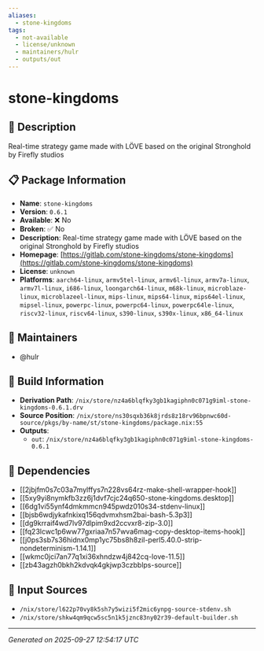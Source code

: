 ```yaml
---
aliases:
  - stone-kingdoms
tags:
  - not-available
  - license/unknown
  - maintainers/hulr
  - outputs/out
---
```


# stone-kingdoms

## 📝 Description

Real-time strategy game made with LÖVE based on the original Stronghold by Firefly studios

## 📋 Package Information

- **Name**: `stone-kingdoms`
- **Version**: `0.6.1`
- **Available**: ❌ No
- **Broken**: ✅ No
- **Description**: Real-time strategy game made with LÖVE based on the original Stronghold by Firefly studios
- **Homepage**: [https://gitlab.com/stone-kingdoms/stone-kingdoms](https://gitlab.com/stone-kingdoms/stone-kingdoms)
- **License**: `unknown`
- **Platforms**: `aarch64-linux`, `armv5tel-linux`, `armv6l-linux`, `armv7a-linux`, `armv7l-linux`, `i686-linux`, `loongarch64-linux`, `m68k-linux`, `microblaze-linux`, `microblazeel-linux`, `mips-linux`, `mips64-linux`, `mips64el-linux`, `mipsel-linux`, `powerpc-linux`, `powerpc64-linux`, `powerpc64le-linux`, `riscv32-linux`, `riscv64-linux`, `s390-linux`, `s390x-linux`, `x86_64-linux`
## 👥 Maintainers

- @hulr


## 🔧 Build Information

- **Derivation Path**: `/nix/store/nz4a6blqfky3gb1kagiphn0c071g9iml-stone-kingdoms-0.6.1.drv`
- **Source Position**: `/nix/store/ns30sqxb36k8jrds8z18rv96bpnwc60d-source/pkgs/by-name/st/stone-kingdoms/package.nix:55`
- **Outputs**:
  - `out`:  `/nix/store/nz4a6blqfky3gb1kagiphn0c071g9iml-stone-kingdoms-0.6.1`

## 🔗 Dependencies

- [[2jbjfm0s7c03a7mylffys7n228vs64rz-make-shell-wrapper-hook]]
- [[5xy9yi8nymkfb3zz6j1dvf7cjc24q650-stone-kingdoms.desktop]]
- [[6dg1vi55ynf4dmkmmcn945pwdz010s34-stdenv-linux]]
- [[bjsb6wdjykafnkixq156qdvmxhsm2bai-bash-5.3p3]]
- [[dg9krraif4wd7lv97dlpim9xd2ccvxr8-zip-3.0]]
- [[fq23lcwc1p6ww77gxriaa7n57wva6mag-copy-desktop-items-hook]]
- [[j0ps3sb7s36hidnx0mp1yc75bs8h8zil-perl5.40.0-strip-nondeterminism-1.14.1]]
- [[wkmc0jci7an77q1xi36xhndzw4j842cq-love-11.5]]
- [[zb43agzh0bkh2kdvqk4gkjwp3czbblps-source]]

## 📁 Input Sources

- `/nix/store/l622p70vy8k5sh7y5wizi5f2mic6ynpg-source-stdenv.sh`
- `/nix/store/shkw4qm9qcw5sc5n1k5jznc83ny02r39-default-builder.sh`

---
*Generated on 2025-09-27 12:54:17 UTC*
